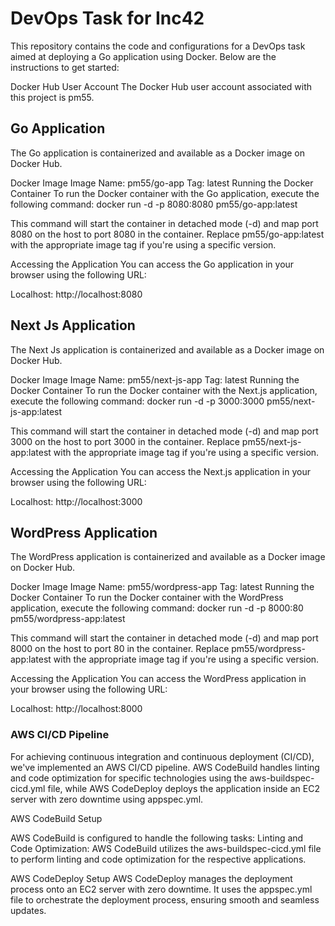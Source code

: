 # DevOps Task for Inc42


This repository contains the code and configurations for a DevOps task aimed at deploying a Go application using Docker. Below are the instructions to get started:

 Docker Hub User Account
The Docker Hub user account associated with this project is pm55.

## Go Application
The Go application is containerized and available as a Docker image on Docker Hub.

 Docker Image
Image Name: pm55/go-app
Tag: latest
Running the Docker Container
To run the Docker container with the Go application, execute the following command:
docker run -d -p 8080:8080 pm55/go-app:latest

This command will start the container in detached mode (-d) and map port 8080 on the host to port 8080 in the container. Replace pm55/go-app:latest with the appropriate image tag if you're using a specific version.

 Accessing the Application
You can access the Go application in your browser using the following URL:

Localhost: http://localhost:8080

## Next Js Application
The Next Js application is containerized and available as a Docker image on Docker Hub.

 Docker Image
Image Name: pm55/next-js-app
Tag: latest
Running the Docker Container
To run the Docker container with the Next.js application, execute the following command:
docker run -d -p 3000:3000 pm55/next-js-app:latest

This command will start the container in detached mode (-d) and map port 3000 on the host to port 3000 in the container. Replace pm55/next-js-app:latest with the appropriate image tag if you're using a specific version.

 Accessing the Application
You can access the Next.js application in your browser using the following URL:

Localhost: http://localhost:3000


## WordPress Application
The WordPress application is containerized and available as a Docker image on Docker Hub.

Docker Image
Image Name: pm55/wordpress-app
Tag: latest
Running the Docker Container
To run the Docker container with the WordPress application, execute the following command:
docker run -d -p 8000:80 pm55/wordpress-app:latest

This command will start the container in detached mode (-d) and map port 8000 on the host to port 80 in the container. Replace pm55/wordpress-app:latest with the appropriate image tag if you're using a specific version.

Accessing the Application
You can access the WordPress application in your browser using the following URL:

Localhost: http://localhost:8000


### AWS CI/CD Pipeline
For achieving continuous integration and continuous deployment (CI/CD), we've implemented an AWS CI/CD pipeline. AWS CodeBuild handles linting and code optimization for specific technologies using the aws-buildspec-cicd.yml file, while AWS CodeDeploy deploys the application inside an EC2 server with zero downtime using appspec.yml.

AWS CodeBuild Setup

AWS CodeBuild is configured to handle the following tasks:
Linting and Code Optimization: AWS CodeBuild utilizes the aws-buildspec-cicd.yml file to perform linting and code optimization for the respective applications.

AWS CodeDeploy Setup
AWS CodeDeploy manages the deployment process onto an EC2 server with zero downtime. It uses the appspec.yml file to orchestrate the deployment process, ensuring smooth and seamless updates.

